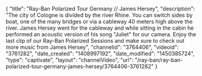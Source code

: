 {
    "title": "Ray-Ban Polarized Tour Germany \/\/ James Hersey",
    "description": "The city of Cologne is divided by the river Rhine. You can switch sides by boat, one of the many bridges or via a cableway 40 meters high above the river. James Hersey went for the cableway and while sitting in the cabin he performed an acoustic version of his song \"Juliet\" for our camera. Enjoy the last clip of our Ray-Ban Polarized Sessions and make sure to check out more music from James Hersey",
    "channelid": "3764406",
    "videoid": "3761282",
    "date_created": "1408997192",
    "date_modified": "1450385724",
    "type": "captivate",
    "layout": "channelVideo",
    "url": "\/ray-ban\/ray-ban-polarized-tour-germany-james-hersey\/3764406-3761282"
}